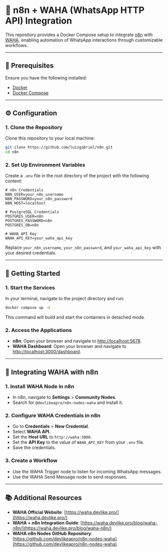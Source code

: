 # 🤖 n8n + WAHA (WhatsApp HTTP API) Integration

This repository provides a Docker Compose setup to integrate [n8n](https://n8n.io/) with [WAHA](https://waha.devlike.pro/), enabling automation of WhatsApp interactions through customizable workflows.

---

## 🧰 Prerequisites

Ensure you have the following installed:

- [Docker](https://docs.docker.com/get-docker/)
- [Docker Compose](https://docs.docker.com/compose/install/)

---

## ⚙️ Configuration

### 1. Clone the Repository

Clone this repository to your local machine:

```bash
git clone https://github.com/luizgabriel/n8n.git
cd n8n
```

### 2. Set Up Environment Variables

Create a `.env` file in the root directory of the project with the following content:

```env
# n8n Credentials
N8N_USER=your_n8n_username
N8N_PASSWORD=your_n8n_password
N8N_HOST=localhost

# PostgreSQL Credentials
POSTGRES_USER=n8n
POSTGRES_PASSWORD=n8n
POSTGRES_DB=n8n

# WAHA API Key
WAHA_API_KEY=your_waha_api_key
```

Replace `your_n8n_username`, `your_n8n_password`, and `your_waha_api_key` with your desired credentials.

---

## 🚀 Getting Started

### 1. Start the Services

In your terminal, navigate to the project directory and run:

```bash
docker compose up -d
```

This command will build and start the containers in detached mode.

### 2. Access the Applications

- **n8n**: Open your browser and navigate to [http://localhost:5678](http://localhost:5678).
- **WAHA Dashboard**: Open your browser and navigate to [http://localhost:3000/dashboard](http://localhost:3000/dashboard).

---

## 🔌 Integrating WAHA with n8n

### 1. Install WAHA Node in n8n

- In n8n, navigate to **Settings** > **Community Nodes**.
- Search for `@devlikeapro/n8n-nodes-waha` and install it.

### 2. Configure WAHA Credentials in n8n

- Go to **Credentials** > **New Credential**.
- Select **WAHA API**.
- Set the **Host URL** to `http://waha:3000`.
- Set the **API Key** to the value of `WAHA_API_KEY` from your `.env` file.
- Save the credentials.

### 3. Create a Workflow

- Use the WAHA Trigger node to listen for incoming WhatsApp messages.
- Use the WAHA Send Message node to send responses.

---

## 📚 Additional Resources

- **WAHA Official Website**: [https://waha.devlike.pro/](https://waha.devlike.pro/)
- **WAHA + n8n Integration Guide**: [https://waha.devlike.pro/blog/waha-n8n/](https://waha.devlike.pro/blog/waha-n8n/)
- **WAHA n8n Nodes GitHub Repository**: [https://github.com/devlikeapro/n8n-nodes-waha](https://github.com/devlikeapro/n8n-nodes-waha)
